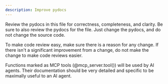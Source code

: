 ```yaml
---
description: Improve pydocs
---
```


Review the pydocs in this file for correctness, completeness, and clarity.  Be sure to also review the pydocs for the file.  Just change the pydocs, and do not change the source code.  

To make code review easy, make sure there is a reason for any change.  If there isn't a significant improvement from a change, do not make the change to make code reviews easier.

Functions marked as MCP tools (@mcp_server.tool()) will be used by AI agents.  Their documentation should be very detailed and specific to be maximally useful to an AI agent.